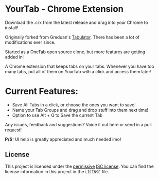 # YourTab - Chrome Extension

Download the .crx from the latest release and drag into your Chrome to install!

Originally forked from Greduan's [Tabulator](https://github.com/Greduan/chrome-ext-tabulator). There has been a lot of modifications ever since.

Started as a OneTab open source clone, but more features are getting added in!

A Chrome extension that keeps tabs on your tabs. Whenever you have too many tabs, put all of them on YourTab with a click and access them later!

# Current Features:

+ Save All Tabs in a click, or choose the ones you want to save!
+ Name your Tab Groups and drag and drop stuff into them next time!
+ Option to use Alt + Q to Save the current Tab

Any issues, feedback and suggestions? Voice it out here or send in a pull request!

**P/S:** UI help is greatly appreciated and much needed imo!

## License

This project is licensed under the [permissive][per] [ISC license][lic].  You
can find the license information in this project in the `LICENSE` file.

[per]: https://en.wikipedia.org/wiki/Permissive_free_software_licence
[lic]: https://en.wikipedia.org/wiki/ISC_license
